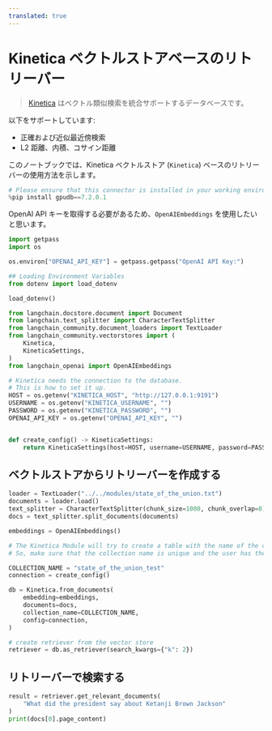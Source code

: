 ```yaml
---
translated: true
---
```


# Kinetica ベクトルストアベースのリトリーバー

>[Kinetica](https://www.kinetica.com/) はベクトル類似検索を統合サポートするデータベースです。

以下をサポートしています:
- 正確および近似最近傍検索
- L2 距離、内積、コサイン距離

このノートブックでは、Kinetica ベクトルストア (`Kinetica`) ベースのリトリーバーの使用方法を示します。

```python
# Please ensure that this connector is installed in your working environment.
%pip install gpudb==7.2.0.1
```

OpenAI API キーを取得する必要があるため、`OpenAIEmbeddings` を使用したいと思います。

```python
import getpass
import os

os.environ["OPENAI_API_KEY"] = getpass.getpass("OpenAI API Key:")
```

```python
## Loading Environment Variables
from dotenv import load_dotenv

load_dotenv()
```

```python
from langchain.docstore.document import Document
from langchain.text_splitter import CharacterTextSplitter
from langchain_community.document_loaders import TextLoader
from langchain_community.vectorstores import (
    Kinetica,
    KineticaSettings,
)
from langchain_openai import OpenAIEmbeddings
```

```python
# Kinetica needs the connection to the database.
# This is how to set it up.
HOST = os.getenv("KINETICA_HOST", "http://127.0.0.1:9191")
USERNAME = os.getenv("KINETICA_USERNAME", "")
PASSWORD = os.getenv("KINETICA_PASSWORD", "")
OPENAI_API_KEY = os.getenv("OPENAI_API_KEY", "")


def create_config() -> KineticaSettings:
    return KineticaSettings(host=HOST, username=USERNAME, password=PASSWORD)
```

## ベクトルストアからリトリーバーを作成する

```python
loader = TextLoader("../../modules/state_of_the_union.txt")
documents = loader.load()
text_splitter = CharacterTextSplitter(chunk_size=1000, chunk_overlap=0)
docs = text_splitter.split_documents(documents)

embeddings = OpenAIEmbeddings()

# The Kinetica Module will try to create a table with the name of the collection.
# So, make sure that the collection name is unique and the user has the permission to create a table.

COLLECTION_NAME = "state_of_the_union_test"
connection = create_config()

db = Kinetica.from_documents(
    embedding=embeddings,
    documents=docs,
    collection_name=COLLECTION_NAME,
    config=connection,
)

# create retriever from the vector store
retriever = db.as_retriever(search_kwargs={"k": 2})
```

## リトリーバーで検索する

```python
result = retriever.get_relevant_documents(
    "What did the president say about Ketanji Brown Jackson"
)
print(docs[0].page_content)
```
